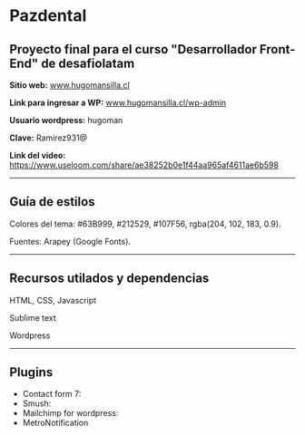 # Pazdental
## Proyecto final para el curso "Desarrollador Front-End" de desafiolatam

**Sitio web:** www.hugomansilla.cl

**Link para ingresar a WP:** www.hugomansilla.cl/wp-admin

**Usuario wordpress:** hugoman 

**Clave:** Ramirez931@

**Link del video:** https://www.useloom.com/share/ae38252b0e1f44aa965af4611ae6b598

---------------------------------------------------------------------------------------
## Guía de estilos 

Colores del tema: #63B999, #212529, #107F56, rgba(204, 102, 183, 0.9).

Fuentes: Arapey (Google Fonts).

---------------------------------------------------------------------------------------

## Recursos utilados y dependencias

HTML, CSS, Javascript

Sublime text

Wordpress 

--------------------------------------------------------------------------------------

## Plugins

- Contact form 7:
- Smush:
- Mailchimp for wordpress: 
- MetroNotification

